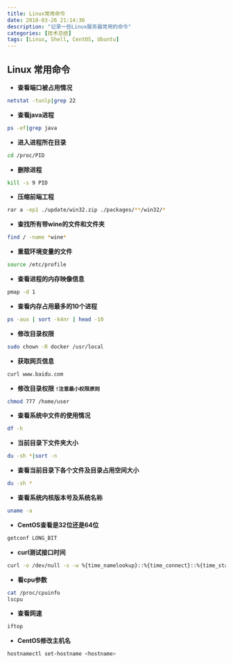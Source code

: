```yaml
---
title: Linux常用命令
date: 2018-03-26 21:14:36
description: "记录一些Linux服务器常用的命令"
categories: [技术总结]
tags: [Linux, Shell, CentOS, Ubuntu]
---
```


## Linux 常用命令
- **查看端口被占用情况**

```bash
netstat -tunlp|grep 22
```
- **查看java进程**

```bash
ps -ef|grep java
```

- **进入进程所在目录**

```bash
cd /proc/PID
```
- **删除进程**

```bash
kill -s 9 PID
```
- **压缩前端工程**

```bash
rar a -ep1 ./update/win32.zip ./packages/**/win32/*
```
- **查找所有带wine的文件和文件夹**

```bash
find / -name *wine*
```
- **重载环境变量的文件**

```bash
source /etc/profile
```
- **查看进程的内存映像信息**

```bash
pmap -d 1
```
- **查看内存占用最多的10个进程**

```bash
ps -aux | sort -k4nr | head -10
```
- **修改目录权限**

```bash
sudo chown -R docker /usr/local
```
- **获取网页信息**

```bash
curl www.baidu.com
```
- **修改目录权限 `!注意最小权限原则`**

```bash
chmod 777 /home/user
```
- **查看系统中文件的使用情况**

```bash
df -h
```
- **当前目录下文件夹大小**

```bash
du -sh *|sort -n
```
- **查看当前目录下各个文件及目录占用空间大小**

```bash
du -sh *
```
- **查看系统内核版本号及系统名称**

```bash
uname -a
```
- **CentOS查看是32位还是64位**

```bash
getconf LONG_BIT
```
- **curl测试接口时间**

```bash
curl -o /dev/null -s -w %{time_namelookup}::%{time_connect}::%{time_starttransfer}::%{time_total}::%{speed_download}"\n" http://www.baidu.com
```
- **看cpu参数**

```bash
cat /proc/cpuinfo
lscpu
```
- **查看网速**

```bash
iftop
```
- **CentOS修改主机名**

```bash
hostnamectl set-hostname <hostname>
```